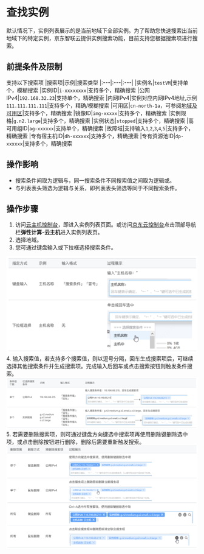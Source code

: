 # 查找实例

默认情况下，实例列表展示的是当前地域下全部实例。为了帮助您快速搜索出当前地域下的特定实例，京东智联云提供实例搜索功能，目前支持您根据搜索项进行搜索。

## 前提条件及限制
支持以下搜索项
|搜索项|示例|搜索类型
|:---|:---|:---|
|实例名|```testVM```|支持单个，模糊搜索
|实例ID|```i-xxxxxxxx```|支持多个，精确搜索
|公网IPv4|```192.168.32.23```|支持单个，精确搜索
|内网IPv4|实例对应内网IPv4地址,示例```111.111.111.111```|支持多个，精确/模糊搜索
|可用区|```cn-north-1a```，可参阅[地域及可用区](../../Introduction/Regions-and-AvailabilityZones.md)|支持多个，精确搜索
|镜像ID|```img-xxxxx```|支持多个，精确搜索
|实例规格|```g.n2.large```|支持多个，精确搜索
|实例状态|```stopped```|支持多个，精确搜索
|高可用组ID|```ag-xxxxxx```|支持单个，精确搜索
|故障域|支持输入```1```,```2```,```3```,```4```,```5```|支持多个，精确搜索
|专有宿主机ID|```dh-xxxxxx```|支持多个，精确搜索
|专有资源池ID|```dp-xxxxxx```|支持多个，精确搜索

## 操作影响
* 搜索条件间取为逻辑与，同一搜索条件不同搜索值之间取为逻辑或。
* 与列表表头筛选为逻辑与关系，即列表表头筛选等同于不同搜索条件。

## 操作步骤

1. 访问[云主机控制台](https://cns-console.jdcloud.com/host/compute/list)，即进入实例列表页面。或访问[京东云控制台](https://console.jdcloud.com)点击顶部导航栏**弹性计算-云主机**进入实例列表页。
2. 选择地域。
3. 您可通过键盘输入或下拉框选择搜索条件。
<div align="center"><img src="../../../../../image/vm/search-instance-1.png" width="700"></div>
4. 输入搜索值，若支持多个搜索值，则以逗号分隔，回车生成搜索项后，可继续选择其他搜索条件并生成搜索项。完成输入后回车或点击搜索按钮则触发条件搜索。
<div align="center"><img src="../../../../../image/vm/search-instance-2.png" width="1000"></div>
5. 若需要删除搜索项，则可通过键盘方向键选中搜索项再使用删除键删除选中项，或点击删除按钮进行删除，删除后需要重新触发搜索。
<div align="center"><img src="../../../../../image/vm/search-instance-3.png" width="800"></div>
